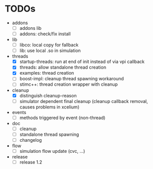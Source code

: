 # TODOs
* addons
  * [ ] addons lib
  * [ ] addons: check/fix install
* lib
  * [ ] libco: local copy for fallback
  * [ ] lib: use local .so in simulation
* threads
  * [x] startup-threads: run at end of init instead of via vpi callback
  * [x] threads: allow standalone thread creation
  * [x] examples: thread creation
  * [ ] boost-impl: cleanup thread spawning workaround
  * [ ] stimc++: thread creation wrapper with cleanup
* cleanup
  * [x] distinguish cleanup-reason
  * [ ] simulator dependent final cleanup (cleanup callback removal, causes problems in xcelium)
* events
  * [ ] methods triggered by event (non-thread)
* doc
  * [ ] cleanup
  * [ ] standalone thread spawning
  * [ ] changelog
* flow
  * [ ] simulation flow update (cvc, ...)
* release
  * [ ] release 1.2
